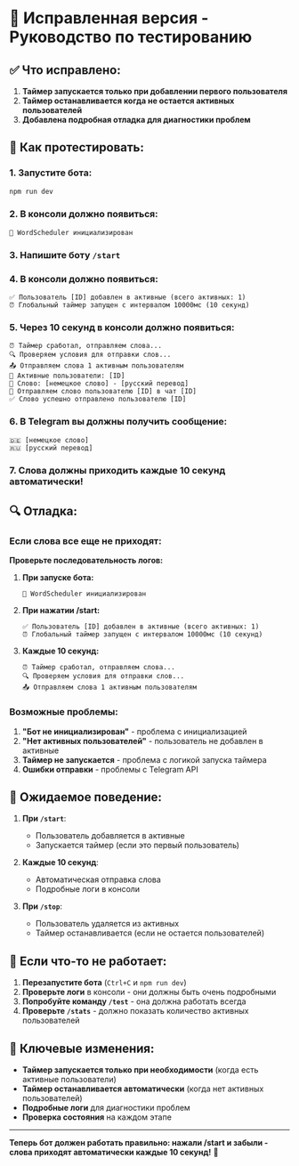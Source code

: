 # 🔧 Исправленная версия - Руководство по тестированию

## ✅ Что исправлено:

1. **Таймер запускается только при добавлении первого пользователя**
2. **Таймер останавливается когда не остается активных пользователей**
3. **Добавлена подробная отладка для диагностики проблем**

## 🚀 Как протестировать:

### 1. Запустите бота:
```bash
npm run dev
```

### 2. В консоли должно появиться:
```
🚀 WordScheduler инициализирован
```

### 3. Напишите боту `/start`

### 4. В консоли должно появиться:
```
✅ Пользователь [ID] добавлен в активные (всего активных: 1)
⏰ Глобальный таймер запущен с интервалом 10000мс (10 секунд)
```

### 5. Через 10 секунд в консоли должно появиться:
```
⏰ Таймер сработал, отправляем слова...
🔍 Проверяем условия для отправки слов...
📤 Отправляем слова 1 активным пользователям
👥 Активные пользователи: [ID]
📝 Слово: [немецкое слово] - [русский перевод]
📨 Отправляем слово пользователю [ID] в чат [ID]
✅ Слово успешно отправлено пользователю [ID]
```

### 6. В Telegram вы должны получить сообщение:
```
🇩🇪 [немецкое слово]
🇷🇺 [русский перевод]
```

### 7. Слова должны приходить каждые 10 секунд автоматически!

## 🔍 Отладка:

### Если слова все еще не приходят:

**Проверьте последовательность логов:**

1. **При запуске бота:**
   ```
   🚀 WordScheduler инициализирован
   ```

2. **При нажатии /start:**
   ```
   ✅ Пользователь [ID] добавлен в активные (всего активных: 1)
   ⏰ Глобальный таймер запущен с интервалом 10000мс (10 секунд)
   ```

3. **Каждые 10 секунд:**
   ```
   ⏰ Таймер сработал, отправляем слова...
   🔍 Проверяем условия для отправки слов...
   📤 Отправляем слова 1 активным пользователям
   ```

### Возможные проблемы:

1. **"Бот не инициализирован"** - проблема с инициализацией
2. **"Нет активных пользователей"** - пользователь не добавлен в активные
3. **Таймер не запускается** - проблема с логикой запуска таймера
4. **Ошибки отправки** - проблемы с Telegram API

## 🎯 Ожидаемое поведение:

1. **При `/start`**: 
   - Пользователь добавляется в активные
   - Запускается таймер (если это первый пользователь)

2. **Каждые 10 секунд**: 
   - Автоматическая отправка слова
   - Подробные логи в консоли

3. **При `/stop`**: 
   - Пользователь удаляется из активных
   - Таймер останавливается (если не остается пользователей)

## 🚨 Если что-то не работает:

1. **Перезапустите бота** (`Ctrl+C` и `npm run dev`)
2. **Проверьте логи** в консоли - они должны быть очень подробными
3. **Попробуйте команду `/test`** - она должна работать всегда
4. **Проверьте `/stats`** - должно показать количество активных пользователей

## 📝 Ключевые изменения:

- **Таймер запускается только при необходимости** (когда есть активные пользователи)
- **Таймер останавливается автоматически** (когда нет активных пользователей)
- **Подробные логи** для диагностики проблем
- **Проверка состояния** на каждом этапе

---

**Теперь бот должен работать правильно: нажали /start и забыли - слова приходят автоматически каждые 10 секунд!** 🎉
